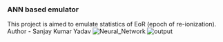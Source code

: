 ### ANN based emulator
This project is aimed to emulate statistics of EoR (epoch of re-ionization).
<br>
Author - Sanjay Kumar Yadav
![Neural_Network](https://github.com/SanjayKumar-6556/ANN_Emulator/assets/141212883/363f4554-efbd-470e-9af8-8b59b702448a)
![output](https://github.com/SanjayKumar-6556/ANN_Emulator/assets/141212883/ccfdf89d-223a-4e16-84f5-2c0a18d7bc12)


